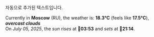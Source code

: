 
자동으로 추가된 텍스트입니다.

<!--START_SECTION:weather:moscow-->
Currently in **Moscow** (RU), the weather is: **18.3°C** (feels like **17.5°C**), ***overcast clouds***<br/>
On *July 05, 2025*, the *sun rises* at 🌅**03:53** and *sets* at 🌇**21:14**.
<!--END_SECTION:weather-->
